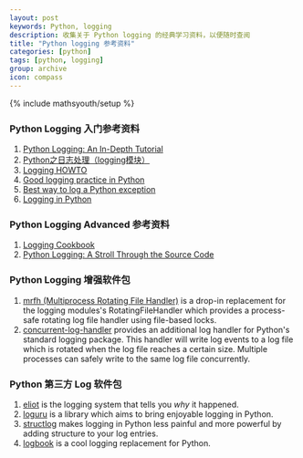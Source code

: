 ```yaml
---
layout: post
keywords: Python, logging
description: 收集关于 Python logging 的经典学习资料，以便随时查阅
title: "Python logging 参考资料"
categories: [python]
tags: [python, logging]
group: archive
icon: compass
---
```

{% include mathsyouth/setup %}


### Python Logging 入门参考资料

1. [Python Logging: An In-Depth Tutorial](https://www.toptal.com/python/in-depth-python-logging)
2. [Python之日志处理（logging模块）](https://www.cnblogs.com/yyds/p/6901864.html)
1. [Logging HOWTO](https://docs.python.org/3/howto/logging.html)
3. [Good logging practice in Python](https://fangpenlin.com/posts/2012/08/26/good-logging-practice-in-python/)
5. [Best way to log a Python exception](http://stackoverflow.com/questions/5191830/best-way-to-log-a-python-exception)
1. [Logging in Python](https://realpython.com/python-logging/)


### Python Logging Advanced 参考资料

1. [Logging Cookbook](https://docs.python.org/3/howto/logging-cookbook.html)
1. [Python Logging: A Stroll Through the Source Code](https://realpython.com/python-logging-source-code/)


### Python Logging 增强软件包

1. [mrfh (Multiprocess Rotating File Handler)](https://github.com/di/mrfh) is a drop-in replacement for the logging modules's RotatingFileHandler which provides a process-safe rotating log file handler using file-based locks.
1. [concurrent-log-handler](https://github.com/Preston-Landers/concurrent-log-handler) provides an additional log handler for Python's standard logging package. This handler will write log events to a log file which is rotated when the log file reaches a certain size. Multiple processes can safely write to the same log file concurrently.


### Python 第三方 Log 软件包

1. [eliot](https://github.com/itamarst/eliot) is the logging system that tells you *why* it happened.
1. [loguru](https://github.com/Delgan/loguru) is a library which aims to bring enjoyable logging in Python.
1. [structlog](https://github.com/hynek/structlog) makes logging in Python less painful and more powerful by adding structure to your log entries.
1. [logbook](https://github.com/getlogbook/logbook) is a cool logging replacement for Python.
